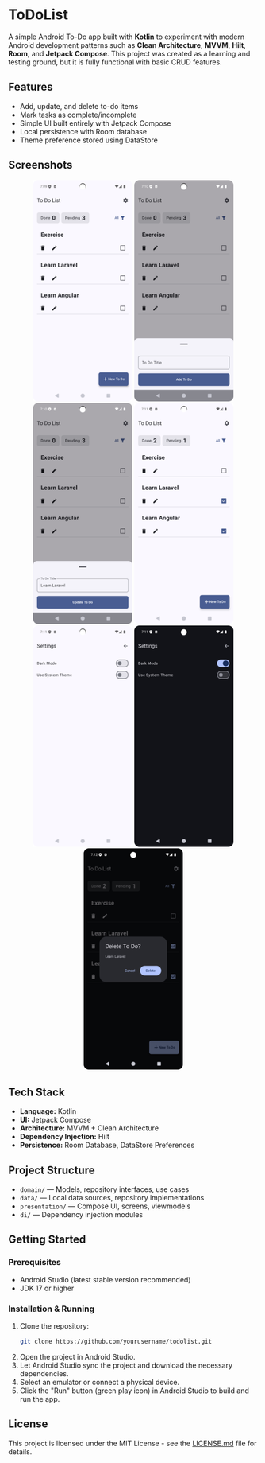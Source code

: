 # ToDoList

A simple Android To-Do app built with **Kotlin** to experiment with modern Android development
patterns such as **Clean Architecture**, **MVVM**, **Hilt**, **Room**, and **Jetpack Compose**.
This project was created as a learning and testing ground, but it is fully functional with basic
CRUD features.

## Features

- Add, update, and delete to-do items
- Mark tasks as complete/incomplete
- Simple UI built entirely with Jetpack Compose
- Local persistence with Room database
- Theme preference stored using DataStore

## Screenshots

<p style="text-align: center;">
  <img src="screenshots/ToDoList1.png" alt="App Screenshot 1" style="width: 200px"/>
  <img src="screenshots/ToDoList2.png" alt="App Screenshot 2" style="width: 200px"/>
  <img src="screenshots/ToDoList3.png" alt="App Screenshot 3" style="width: 200px"/>
  <img src="screenshots/ToDoList4.png" alt="App Screenshot 4" style="width: 200px"/>
  <img src="screenshots/ToDoList5.png" alt="App Screenshot 5" style="width: 200px"/>
  <img src="screenshots/ToDoList6.png" alt="App Screenshot 6" style="width: 200px"/>
  <img src="screenshots/ToDoList7.png" alt="App Screenshot 7" style="width: 200px"/>
</p>

## Tech Stack

- **Language:** Kotlin
- **UI:** Jetpack Compose
- **Architecture:** MVVM + Clean Architecture
- **Dependency Injection:** Hilt
- **Persistence:** Room Database, DataStore Preferences

## Project Structure

- `domain/` — Models, repository interfaces, use cases
- `data/` — Local data sources, repository implementations
- `presentation/` — Compose UI, screens, viewmodels
- `di/` — Dependency injection modules

## Getting Started

### Prerequisites

- Android Studio (latest stable version recommended)
- JDK 17 or higher

### Installation & Running

1. Clone the repository:
   ```bash
   git clone https://github.com/yourusername/todolist.git
   ```
2. Open the project in Android Studio.
3. Let Android Studio sync the project and download the necessary dependencies.
4. Select an emulator or connect a physical device.
5. Click the "Run" button (green play icon) in Android Studio to build and run the app.

## License

This project is licensed under the MIT License - see the [LICENSE.md](LICENSE.md) file for details.

